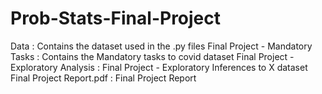# Prob-Stats-Final-Project

Data : Contains the dataset used in the .py files 
Final Project - Mandatory Tasks : Contains the Mandatory tasks to covid dataset
Final Project - Exploratory Analysis : Final Project - Exploratory Inferences to X dataset
Final Project Report.pdf : Final Project Report
